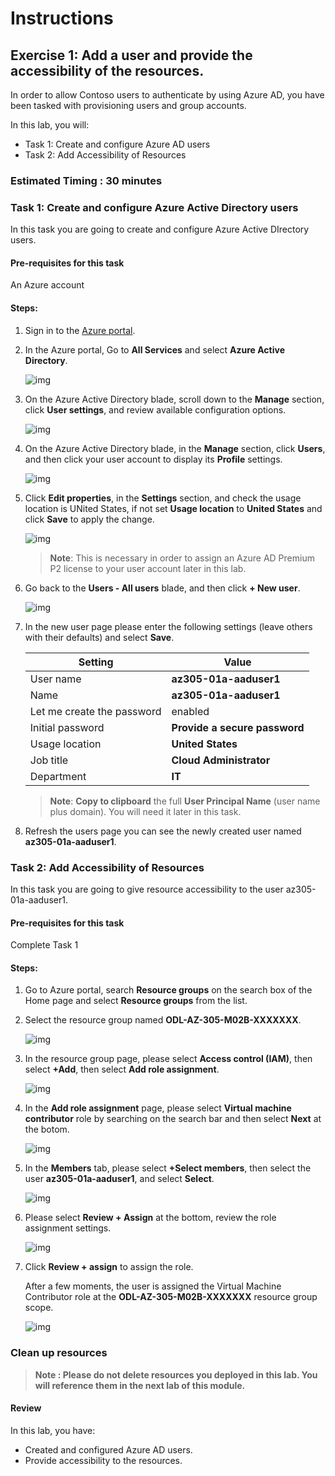 # Instructions

## Exercise 1: Add a user and provide the accessibility of the resources.

In order to allow Contoso users to authenticate by using Azure AD, you have been tasked with provisioning users and group accounts. 

In this lab, you will:

+ Task 1: Create and configure Azure AD users 
+ Task 2: Add Accessibility of Resources

### Estimated Timing : 30 minutes

### Task 1: Create and configure Azure Active Directory users

In this task you are going to create and configure Azure Active DIrectory users.

#### Pre-requisites for this task

An Azure account 

#### Steps:

1. Sign in to the [Azure portal](https://portal.azure.com).

2. In the Azure portal, Go to **All Services** and select **Azure Active Directory**.

    ![img](../media/use1.png)

3. On the Azure Active Directory blade, scroll down to the **Manage** section, click **User settings**, and review available configuration options.

    ![img](../media/nuse1.png)

4. On the Azure Active Directory blade, in the **Manage** section, click **Users**, and then click your user account to display its **Profile** settings. 

    ![img](../media/nuse2.png)

5. Click **Edit properties**, in the **Settings** section, and check the usage location is UNited States, if not set **Usage location** to **United States** and click **Save** to apply the change.

    ![img](../media/nuse3.png)

    >**Note**: This is necessary in order to assign an Azure AD Premium P2 license to your user account later in this lab.

6. Go back to the **Users - All users** blade, and then click **+ New user**.

    ![img](../media/nuse4.png)

7. In the new user page please enter the following settings (leave others with their defaults) and select **Save**.

    | Setting | Value |
    | --- | --- |
    | User name | **az305-01a-aaduser1** |
    | Name | **az305-01a-aaduser1** |
    | Let me create the password | enabled |
    | Initial password | **Provide a secure password** |
    | Usage location | **United States** |
    | Job title | **Cloud Administrator** |
    | Department | **IT** |

    >**Note**: **Copy to clipboard** the full **User Principal Name** (user name plus domain). You will need it later in this task.

7. Refresh the users page you can see the newly created user named **az305-01a-aaduser1**.


### Task 2: Add Accessibility of Resources

In this task you are going to give resource accessibility to the user az305-01a-aaduser1.

#### Pre-requisites for this task

Complete Task 1 

#### Steps:

1. Go to Azure portal, search **Resource groups** on the search box of the Home page and select **Resource groups** from the list.

2. Select the resource group named **ODL-AZ-305-M02B-XXXXXXX**.

    ![img](../media/nres1.png)

3. In the resource group page, please select **Access control (IAM)**, then select **+Add**, then select **Add role assignment**.

    ![img](../media/nres2.png)

4. In the **Add role assignment** page, please select **Virtual machine contributor** role by searching on the search bar and then select **Next** at the botom.

    ![img](../media/nres3.png)

5. In the **Members** tab, please select **+Select members**, then select the user **az305-01a-aaduser1**, and select **Select**.

    ![img](../media/nres4.png)

6. Please select **Review + Assign** at the bottom, review the role assignment settings.

    ![img](../media/nres5.png)

7. Click **Review + assign** to assign the role.

   After a few moments, the user is assigned the Virtual Machine Contributor role at the **ODL-AZ-305-M02B-XXXXXXX** resource group scope.

    ![img](../media/nres6.png)


### Clean up resources

>**Note : Please do not delete resources you deployed in this lab. You will reference them in the next lab of this module.**

#### Review

In this lab, you have:

- Created and configured Azure AD users.
- Provide accessibility to the resources.
